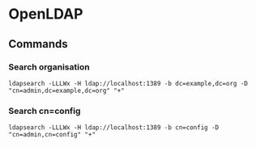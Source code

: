 # OpenLDAP

## Commands

### Search organisation

```shell
ldapsearch -LLLWx -H ldap://localhost:1389 -b dc=example,dc=org -D "cn=admin,dc=example,dc=org" "+"
```

### Search cn=config

```shell
ldapsearch -LLLWx -H ldap://localhost:1389 -b cn=config -D "cn=admin,cn=config" "+"
```
